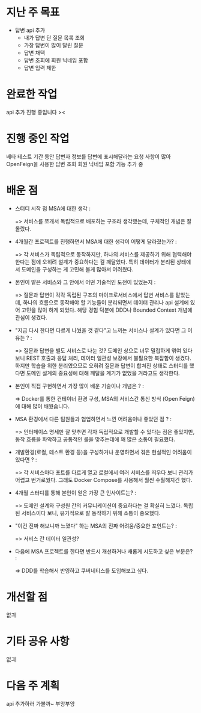 # 지난 주 목표
- 답변 api 추가
  - 내가 답변 단 질문 목록 조회
  - 가장 답변이 많이 달린 질문
  - 답변 채택
  - 답변 조회에 회원 닉네임 포함
  - 답변 입력 제한
 
    
# 완료한 작업
api 추가 진행 중입니다 ><

# 진행 중인 작업
베타 테스트 기간 동안 답변자 정보를 답변에 표시해달라는 요청 사항이 많아 OpenFeign을 사용한 답변 조회 회원 닉네임 포함 기능 추가 중

# 배운 점
- 스터디 시작 점 MSA에 대한 생각 :

  => 서비스를 쪼개서 독립적으로 배포하는 구조라 생각했는데, 구체적인 개념은 잘 몰랐다.

  
- 4개월간 프로젝트를 진행하면서 MSA에 대한 생각이 어떻게 달라졌는가? : 

   => 각 서비스가 독립적으로 동작하지만, 하나의 서비스를 제공하기 위해 협력해야 한다는 점에 오히려 설계가 중요하다는 걸 깨달았다. 특히 데이터가 분리된 상태에서 도메인을 구성하는 게 고민해 볼게 많아서 어려웠다.

  
- 본인이 맡은 서비스와 그 안에서 어떤 기술적인 도전이 있었는지 :

  => 질문과 답변이 각각 독립된 구조의 마이크로서비스에서 답변 서비스를 맡았는데, 하나의 흐름으로 동작해야 할 기능들이 분리되면서 데이터 관리나 api 설계에 있어 고민을 많이 하게 되었다. 해당 경험 덕분에 DDD나 Bounded Context 개념에 관심이 생겼다.

  
- "지금 다시 한다면 다르게 나눴을 것 같다"고 느끼는 서비스나 설계가 있다면 그 이유는 ? :

  => 질문과 답변을 별도 서비스로 나눈 것? 도메인 상으로 너무 밀접하게 엮여 있다 보니 REST 호출과 응답 처리, 데이터 일관성 보장에서 불필요한 복잡함이 생겼다. 하지만 학습을 위한 분리였으므로 오히려 질문과 답변이 합쳐진 상태로 스터디를 했다면 도메인 설계의 중요성에 대해 깨달을 계기가 없었을 거라고도 생각한다.

  
- 본인이 직접 구현하면서 가장 많이 배운 기술이나 개념은 ? :

  => Docker를 통한 컨테이너 환경 구성, MSA의 서비스간 통신 방식 (Open Feign)에 대해 많이 배웠습니다.

  
- MSA 환경에서 다른 팀원들과 협업하면서 느낀 어려움이나 좋았던 점 ? :

  => 인터페이스 명세만 잘 맞추면 각자 독립적으로 개발할 수 있다는 점은 좋았지만, 동작 흐름을 파악하고 공통적인 룰을 맞추는데에 꽤 많은 소통이 필요했다.

  
- 개발환경(로컬, 테스트 환경 등)을 구성하거나 운영하면서 겪은 현실적인 어려움이 있다면 ? :

  => 각 서비스마다 포트를 다르게 열고 로컬에서 여러 서비스를 띄우다 보니 관리가 어렵고 번거로웠다. 그래도 Docker Compose를 사용해서 훨씬 수훨해지긴 했다.

  
- 4개월 스터디를 통해 본인이 얻은 가장 큰 인사이트는? :

  => 도메인 설계와 구성원 간의 커뮤니케이션이 중요하다는 걸 확실히 느꼈다. 독립된 서비스이다 보니, 유기적으로 잘 동작하기 위해 소통이 중요했다.

  
- "이건 진짜 해보니까 느꼈다" 하는 MSA의 진짜 어려움/중요한 포인트는? :

  => 서비스 간 데이터 일관성?

  
- 다음에 MSA 프로젝트를 한다면 반드시 개선하거나 새롭게 시도하고 싶은 부분은? :

  => DDD를 학습해서 반영하고 쿠버네티스를 도입해보고 싶다.

# 개선할 점
없긔

# 기타 공유 사항
없긔

# 다음 주 계획
api 추가하러 가볼까~ 부앙부앙

